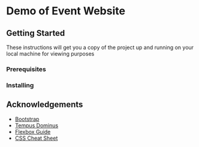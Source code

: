 # Demo of Event Website

## Getting Started
These instructions will get you a copy of the project up and running on your local machine for viewing purposes

### Prerequisites

### Installing

## Acknowledgements
* [Bootstrap](https://getbootstrap.com/)
* [Tempus Dominus](https://tempusdominus.github.io/bootstrap-4/)
* [Flexbox Guide](https://css-tricks.com/snippets/css/a-guide-to-flexbox/)
* [CSS Cheat Sheet](https://htmlcheatsheet.com/css/)


